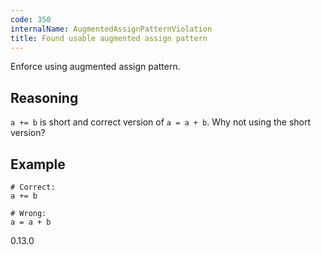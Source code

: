 ```yaml
---
code: 350
internalName: AugmentedAssignPatternViolation
title: Found usable augmented assign pattern
---
```


Enforce using augmented assign pattern.

## Reasoning
`a += b` is short and correct version of `a = a + b`. Why not using
the short version?

## Example

    # Correct:
    a += b
    
    # Wrong:
    a = a + b

<div class="versionadded">

0.13.0

</div>